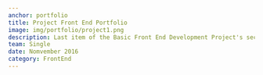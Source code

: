 ```yaml
---
anchor: portfolio
title: Project Front End Portfolio
image: img/portfolio/project1.png
description: Last item of the Basic Front End Development Project's section in www.freecodecamp.com, The live demo and source code can be found <a href="http://codepen.io/davidsanchez96/pen/YpVVEa">here</a> Using Bootstrap framework.
team: Single
date: Nomvember 2016
category: FrontEnd
---
```

